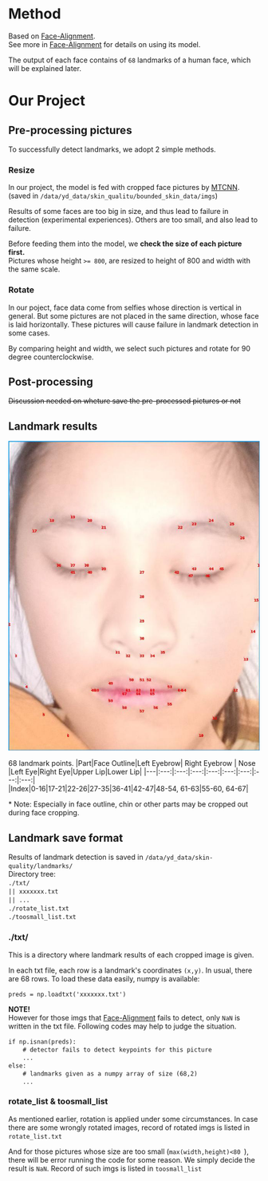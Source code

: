 # Method
Based on [Face-Alignment](https://github.com/1adrianb/face-alignment "1adrianb / face-alignment").  
See more in [Face-Alignment](https://github.com/1adrianb/face-alignment "1adrianb / face-alignment") for details on using its model.

The output of each face contains of `68` landmarks of a human face, which will be explained later.

# Our Project
## Pre-processing pictures
To successfully detect landmarks, we adopt 2 simple methods. 

### Resize  
In our project, the model is fed with cropped face pictures by [MTCNN](https://github.com/AITTSMD/MTCNN-Tensorflow). (saved in `/data/yd_data/skin_qualitu/bounded_skin_data/imgs`)

Results of some faces are too big in size, and thus lead to failure in detection (experimental experiences). Others are too small, and also lead to failure.

Before feeding them into the model, we **check the size of each picture first.**  
Pictures whose height  `>= 800`, are resized to height of 800 and width with the same scale.

### Rotate
In our poject, face data come from selfies whose direction is vertical in general. But some pictures are not placed in the same direction, whose face is laid horizontally. These pictures will cause failure in landmark detection in some cases.

By comparing height and width, we select such pictures and rotate for 90 degree counterclockwise.

## Post-processing
~~Discussion needed on wheture save the pre-processed pictures or not~~

## Landmark results
![DEMO_RESULT](./imgs/171180.jpg)

68 landmark points.
|Part|Face Outline|Left Eyebrow| Right Eyebrow | Nose |Left Eye|Right Eye|Upper Lip|Lower Lip|
|---|:---:|:---:|:---:|:---:|:---:|:---:|:---:|:---:|  
|Index|0-16|17-21|22-26|27-35|36-41|42-47|48-54, 61-63|55-60, 64-67|

\* Note: Especially in face outline, chin or other parts may be cropped out during face cropping.

## Landmark save format
Results of landmark detection is saved in `/data/yd_data/skin-quality/landmarks/`  
Directory tree:  
`./txt/`  
`|| xxxxxxx.txt`  
`|| ...`    
`./rotate_list.txt`  
`./toosmall_list.txt`

### ./txt/
This is a directory where landmark results of each cropped image is given.

In each txt file, each row is a landmark's coordinates `(x,y)`. In usual, there are 68 rows. To load these data easily, numpy is available:

    preds = np.loadtxt('xxxxxxx.txt')

**NOTE!**  
However for those imgs that [Face-Alignment](https://github.com/1adrianb/face-alignment "1adrianb / face-alignment") fails to detect, only `NaN` is written in the txt file. Following codes may help to judge the situation.

    if np.isnan(preds):
        # detector fails to detect keypoints for this picture
        ...
    else:
        # landmarks given as a numpy array of size (68,2)
        ...
    
### rotate_list & toosmall_list
As mentioned earlier, rotation is applied under some circumstances. In case there are some wrongly rotated images, record of rotated imgs is listed in `rotate_list.txt`

And for those pictures whose size are too small (`max(width,height)<80 `), there will be error running the code for some reason. We simply decide the result is `NaN`. Record of such imgs is listed in `toosmall_list` 
